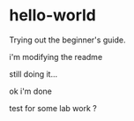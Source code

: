 # hello-world
Trying out the beginner's guide.

i'm modifying the readme

still doing it...

ok i'm done

test for some lab work ?